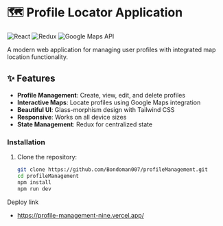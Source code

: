 # 🗺️ Profile Locator Application

![React](https://img.shields.io/badge/React-18.2.0-blue)
![Redux](https://img.shields.io/badge/Redux-4.2.0-purple)
![Google Maps API](https://img.shields.io/badge/Google_Maps_API-v3.0-lightgrey)

A modern web application for managing user profiles with integrated map location functionality.

## ✨ Features
- **Profile Management**: Create, view, edit, and delete profiles
- **Interactive Maps**: Locate profiles using Google Maps integration
- **Beautiful UI**: Glass-morphism design with Tailwind CSS
- **Responsive**: Works on all device sizes
- **State Management**: Redux for centralized state



### Installation
1. Clone the repository:
   ```bash
   git clone https://github.com/Bondoman007/profileManagement.git
   cd profileManagement
   npm install
   npm run dev

Deploy link 
- https://profile-management-nine.vercel.app/
